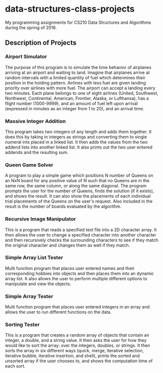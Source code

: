 # data-structures-class-projects
My programming assignments for CS210 Data Structures and Algorithms during the spring of 2016.

## Description of Projects

### Airport Simulator
The purpose of this program is to simulate the time behavior of airplanes arriving at an airport and waiting to land. Imagine that airplanes arrive at random intervals with a limited quantity of fuel which determines their position in the holding pattern. Airlines with less fuel are given landing priority over airlines with more fuel. The airport can accept a landing every two minutes. Each plane belongs to one of eight airlines (United, Southwest, Northwest, Continental, American, Frontier, Alaska, or Lufthansa), has a flight number (1000-9999), and an amount of fuel left upon arrival (expressed in minutes as an integer from 1 to 20), and an arrival time.

### Massive Integer Addition
This program takes two integers of any length and adds them together. It does this by taking in integers as strings and converting them to single numeral ints placed in a linked list. It then adds the values from the two addend lists into another linked list. It also prints out the two user entered addends and the resulting sum.

### Queen Game Solver
A program to play a simple game which positions N number of Queens on an NxN board for any positive value of N such that no Queens are in the same row, the same column, or along the same diagonal. The program prompts the user for the number of Queens, finds the solution (if it exists), and shows the result. It can also show the placements of each individual trial placements of the Queens on the user's request. Also included in the result is the number of boards evaluated by the algorithm.

### Recursive Image Manipulator
This is a program that reads a specified text file into a 2D character array. It then allows the user to change a specified character into another character and then recursively checks the surrounding characters to see if they match the original character and changes them as well if they match.

### Simple Array List Tester
Multi function program that places user entered names and their corresponding hobbies into objects and then places them into an dynamic array list. It also allows the user to perform multiple different options to manipulate and view the objects.

### Simple Array Tester
Multi function program that places user entered integers in an array and allows the user to run different functions on the data.

### Sorting Tester
This is a program that creates a random array of objects that contain an integer, a double, and a string value. It then asks the user for how they would like to sort the array; over the integers, doubles, or strings. It then sorts the array in six different ways (quick, merge, iterative selection, iterative bubble, iterative insertion, and shell), prints  the sorted and unsorted array if the user chooses to, and shows the computation time of each sort.
